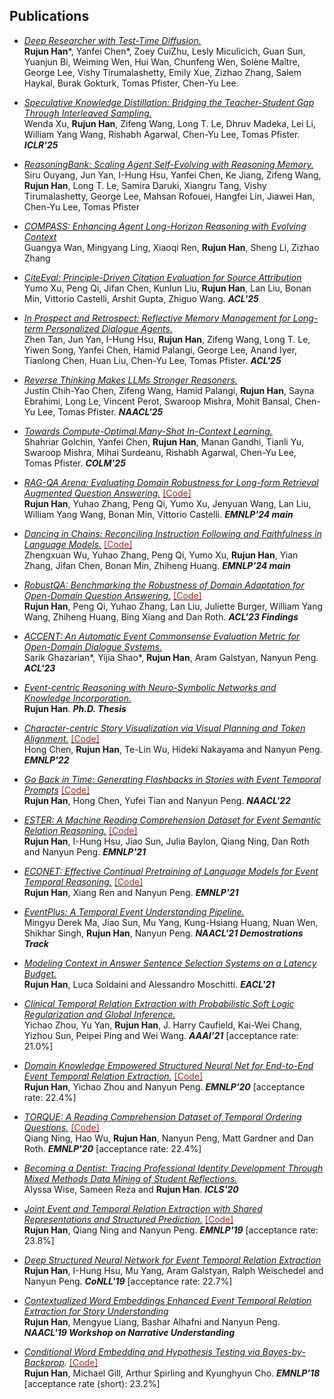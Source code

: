 <h2>Publications</h2>

- _[Deep Researcher with Test-Time Diffusion.](https://www.arxiv.org/pdf/2507.16075)_ <br/>
**Rujun Han**\*, Yanfei Chen\*, Zoey CuiZhu, Lesly Miculicich, Guan Sun, Yuanjun Bi, Weiming Wen, Hui Wan, Chunfeng Wen, Solène Maître, George Lee, Vishy Tirumalashetty, Emily Xue, Zizhao Zhang, Salem Haykal, Burak Gokturk, Tomas Pfister, Chen-Yu Lee.

- _[Speculative Knowledge Distillation: Bridging the Teacher-Student Gap Through Interleaved Sampling.](https://arxiv.org/abs/2410.11325)_ <br/>
Wenda Xu, **Rujun Han**, Zifeng Wang, Long T. Le, Dhruv Madeka, Lei Li, William Yang Wang, Rishabh Agarwal, Chen-Yu Lee, Tomas Pfister. _**ICLR'25**_

- _[ReasoningBank: Scaling Agent Self-Evolving with Reasoning Memory.](https://arxiv.org/abs/2509.25140)_ <br/>
Siru Ouyang, Jun Yan, I-Hung Hsu, Yanfei Chen, Ke Jiang, Zifeng Wang, **Rujun Han**, Long T. Le, Samira Daruki, Xiangru Tang, Vishy Tirumalashetty, George Lee, Mahsan Rofouei, Hangfei Lin, Jiawei Han, Chen-Yu Lee, Tomas Pfister

- _[COMPASS: Enhancing Agent Long-Horizon Reasoning with Evolving Context](https://arxiv.org/abs/2510.08790)_ <br/>
Guangya Wan, Mingyang Ling, Xiaoqi Ren, **Rujun Han**, Sheng Li, Zizhao Zhang

- _[CiteEval: Principle-Driven Citation Evaluation for Source Attribution](https://arxiv.org/pdf/2506.01829)_ <br/>
Yumo Xu, Peng Qi, Jifan Chen, Kunlun Liu, **Rujun Han**, Lan Liu, Bonan Min, Vittorio Castelli, Arshit Gupta, Zhiguo Wang. _**ACL'25**_

- _[In Prospect and Retrospect: Reflective Memory Management for Long-term Personalized Dialogue Agents.](https://arxiv.org/abs/2503.08026)_ <br/>
Zhen Tan, Jun Yan, I-Hung Hsu, **Rujun Han**, Zifeng Wang, Long T. Le, Yiwen Song, Yanfei Chen, Hamid Palangi, George Lee, Anand Iyer, Tianlong Chen, Huan Liu, Chen-Yu Lee, Tomas Pfister.  _**ACL'25**_

- _[Reverse Thinking Makes LLMs Stronger Reasoners.](https://arxiv.org/abs/2411.19865)_ <br/>
Justin Chih-Yao Chen, Zifeng Wang, Hamid Palangi, **Rujun Han**, Sayna Ebrahimi, Long Le, Vincent Perot, Swaroop Mishra, Mohit Bansal, Chen-Yu Lee, Tomas Pfister. _**NAACL'25**_

- _[Towards Compute-Optimal Many-Shot In-Context Learning.](https://arxiv.org/pdf/2507.16217)_ <br/>
Shahriar Golchin, Yanfei Chen, **Rujun Han**, Manan Gandhi, Tianli Yu, Swaroop Mishra, Mihai Surdeanu, Rishabh Agarwal, Chen-Yu Lee, Tomas Pfister. _**COLM'25**_

- _[RAG-QA Arena: Evaluating Domain Robustness for Long-form Retrieval Augmented Question Answering.](https://arxiv.org/abs/2407.13998)_ [<span style="color:brown;">[Code]</span>](https://github.com/awslabs/rag-qa-arena) <br/> 
**Rujun Han**, Yuhao Zhang, Peng Qi, Yumo Xu, Jenyuan Wang, Lan Liu, William Yang Wang, Bonan Min, Vittorio Castelli. _**EMNLP'24 main**_

- _[Dancing in Chains: Reconciling Instruction Following and Faithfulness in Language Models.](https://arxiv.org/abs/2407.21417)_ [<span style="color:brown;">[Code]</span>](https://github.com/frankaging/dancing-in-chains) <br/> 
Zhengxuan Wu, Yuhao Zhang, Peng Qi, Yumo Xu, **Rujun Han**, Yian Zhang, Jifan Chen, Bonan Min, Zhiheng Huang. _**EMNLP'24 main**_

- _[RobustQA: Benchmarking the Robustness of Domain Adaptation for Open-Domain Question Answering.](https://www.amazon.science/publications/robustqa-benchmarking-the-robustness-of-domain-adaptation-for-open-domain-question-answering)_ [<span style="color:brown;">[Code]</span>](https://github.com/awslabs/robustqa-acl23) <br/> 
**Rujun Han**, Peng Qi, Yuhao Zhang, Lan Liu, Juliette Burger, William Yang Wang, Zhiheng Huang, Bing Xiang and Dan Roth. _**ACL'23 Findings**_

- _[ACCENT: An Automatic Event Commonsense Evaluation Metric for Open-Domain Dialogue Systems.](https://arxiv.org/abs/2305.07797)_ <br/> 
Sarik Ghazarian*, Yijia Shao*, **Rujun Han**, Aram Galstyan, Nanyun Peng. _**ACL'23**_

- _[Event-centric Reasoning with Neuro-Symbolic Networks and Knowledge Incorporation.](https://digitallibrary.usc.edu/asset-management/2A3BF1QKYMJLA)_ <br/> **Rujun Han**. _**Ph.D. Thesis**_

- _[Character-centric Story Visualization via Visual Planning and Token Alignment.](https://arxiv.org/abs/2210.08465)_ [<span style="color:brown;">[Code]</span>](https://github.com/sairin1202/VP-CSV) <br/> 
Hong Chen, **Rujun Han**, Te-Lin Wu, Hideki Nakayama and Nanyun Peng. _**EMNLP'22**_

- _[Go Back in Time: Generating Flashbacks in Stories with Event Temporal Prompts](https://arxiv.org/abs/2205.01898)_ [<span style="color:brown;">[Code]</span>](https://github.com/PlusLabNLP/flashback_gen) <br/> 
**Rujun Han**, Hong Chen, Yufei Tian and Nanyun Peng. _**NAACL'22**_ 

- _[ESTER: A Machine Reading Comprehension Dataset for Event Semantic Relation Reasoning.](https://arxiv.org/pdf/2104.08350.pdf)_ [<span style="color:brown;">[Code]</span>](https://github.com/PlusLabNLP/ESTER) <br/> 
**Rujun Han**, I-Hung Hsu, Jiao Sun, Julia Baylon, Qiang Ning, Dan Roth and Nanyun Peng. _**EMNLP'21**_ 

- _[ECONET: Effective Continual Pretraining of Language Models for Event Temporal Reasoning.](https://arxiv.org/abs/2012.15283)_ [<span style="color:brown;">[Code]</span>](https://github.com/PlusLabNLP/ECONET) <br/> 
**Rujun Han**, Xiang Ren and Nanyun Peng. _**EMNLP'21**_

- _[EventPlus: A Temporal Event Understanding Pipeline.](https://arxiv.org/abs/2101.04922)_ <br/>
Mingyu Derek Ma, Jiao Sun, Mu Yang, Kung-Hsiang Huang, Nuan Wen, Shikhar Singh, **Rujun Han**, Nanyun Peng. _**NAACL'21 Demostrations Track**_

- _[Modeling Context in Answer Sentence Selection Systems on a Latency Budget.](https://arxiv.org/abs/2101.12093)_ <br/>
**Rujun Han**, Luca Soldaini and Alessandro Moschitti. _**EACL'21**_

- _[Clinical Temporal Relation Extraction with Probabilistic Soft Logic Regularization and Global Inference.](https://arxiv.org/pdf/2012.08790.pdf)_ <br/>
Yichao Zhou, Yu Yan, **Rujun Han**, J. Harry Caufield, Kai-Wei Chang, Yizhou Sun, Peipei Ping and Wei Wang. _**AAAI'21**_ [acceptance rate: 21.0%]

- _[Domain Knowledge Empowered Structured Neural Net for End-to-End Event Temporal Relation Extraction.](https://arxiv.org/abs/2009.07373)_ [<span style="color:brown;">[Code]</span>](https://github.com/rujunhan/EMNLP-2020) <br/>
**Rujun Han**, Yichao Zhou and Nanyun Peng. _**EMNLP'20**_ [acceptance rate: 22.4%]

- _[TORQUE: A Reading Comprehension Dataset of Temporal Ordering Questions.](https://arxiv.org/abs/2005.00242)_ [<span style="color:brown;">[Code]</span>](https://github.com/rujunhan/TORQUE) <br/>
Qiang Ning, Hao Wu, **Rujun Han**, Nanyun Peng, Matt Gardner and Dan Roth. _**EMNLP'20**_ [acceptance rate: 22.4%]

- _[Becoming a Dentist: Tracing Professional Identity Development Through Mixed Methods Data Mining of Student Reflections.](https://repository.isls.org/handle/1/6650)_ <br/>
Alyssa Wise, Sameen Reza and **Rujun Han**. _**ICLS'20**_

- _[Joint Event and Temporal Relation Extraction with Shared Representations and Structured Prediction.](https://www.aclweb.org/anthology/D19-1041)_ [<span style="color:brown;">[Code]</span>](https://github.com/rujunhan/EMNLP-2019) <br/> 
**Rujun Han**, Qiang Ning and Nanyun Peng. _**EMNLP'19**_ [acceptance rate: 23.8%]

- _[Deep Structured Neural Network for Event Temporal Relation Extraction](https://www.aclweb.org/anthology/K19-1062)_ <br/>
**Rujun Han**, I-Hung Hsu, Mu Yang, Aram Galstyan, Ralph Weischedel and Nanyun Peng. _**CoNLL'19**_ [acceptance rate: 22.7%]

- _[Contextualized Word Embeddings Enhanced Event Temporal Relation Extraction for Story Understanding](https://arxiv.org/abs/1904.11942)_ <br/>
**Rujun Han**, Mengyue Liang, Bashar Alhafni and Nanyun Peng. _**NAACL'19 Workshop on Narrative Understanding**_

- _[Conditional Word Embedding and Hypothesis Testing via Bayes-by-Backprop](http://aclweb.org/anthology/D18-1527)._ [<span style="color:brown;">[Code]</span>](https://github.com/rujunhan/ConditionalEmbeddings) <br/>
**Rujun Han**, Michael Gill, Arthur Spirling and Kyunghyun Cho. _**EMNLP'18**_ [acceptance rate (short): 23.2%]

